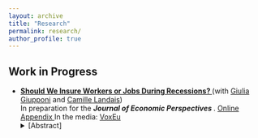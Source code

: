 ```yaml
---
layout: archive
title: "Research"
permalink: research/
author_profile: true
---
```


## Work in Progress

<ul>
<li> <b> <a href="https://www.dropbox.com/s/w5tgnstk1u47lrf/JEP_STW_UI_Manuscript.pdf?dl=0"> Should We Insure Workers or Jobs During Recessions? </a> </b> (with <a href="https://www.giuliagiupponi.com">Giulia Giupponi</a> and <a href="https://econ.lse.ac.uk/staff/clandais/cgi-bin/index.php?langue=eng&choix=default">Camille Landais</a>)
</li> 
In preparation for the <b> <em> Journal of Economic Perspectives</em> </b>. <a href="https://www.dropbox.com/s/912yvo99koci3yp/JEP_STW_UI_Online_Appendix.pdf?dl=0"> Online Appendix </a> 
In the media: <a href="https://voxeu.org/article/social-insurance-policies-turbulent-times-short-time-work-versus-unemployment-insurance"> VoxEu </a>   
<details><summary>[Abstract]</summary>
<p>
What is the most efficient way to respond to recessions in the labor market? To this question, policymakers on both sides of the pond gave two diametrically opposed answers during the recent crisis. In the US, the focus was on insuring workers, by aggressively increasing the generosity of unemployment insurance (UI). In Europe, to the contrary, policies were concentrated on saving job matches, with the massive use of labor hoarding subsidies through short-time-work (STW) programs, on which so little is actually known. In this article, we try to understand who got it right. Building on the vast literature on UI and on a recent stream of papers on STW, we first provide a framework to determine the relative welfare effects of STW versus UI. We then show that UI offers more insurance value than STW, but tends to exhibit larger fiscal externalities, due to moral hazard. We finally focus on how STW and UI affect labor market equilibrium and how this interacts with inefficiencies in the labor market. We review recent evidence showing that STW can be an effective way to reduce socially costly layoffs in recessions. Overall, we conclude that STW is an important and useful addition to the labor market policy-toolkit during recessions, with strong and positive complementarities with UI.
</p>
</details>
</li>
</ul>
